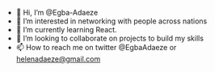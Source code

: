 - 👋 Hi, I’m @Egba-Adaeze
- 👀 I’m interested in networking with people across nations
- 🌱 I’m currently learning React.
- 💞️ I’m looking to collaborate on projects to build my skills
- 📫 How to reach me on twitter @EgbaAdaeze or helenadaeze@gmail.com

<!---
Egba-Adaeze/Egba-Adaeze is a ✨ special ✨ repository because its `README.md` (this file) appears on your GitHub profile.
You can click the Preview link to take a look at your changes.
--->
